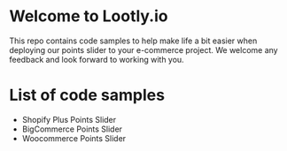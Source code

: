 #  Welcome to Lootly.io
This repo contains code samples to help make life a bit easier when deploying our points slider to your e-commerce project. We welcome any feedback and look forward to working with you.

#  List of code samples
*  Shopify Plus Points Slider
*  BigCommerce Points Slider
*  Woocommerce Points Slider
